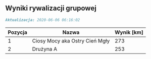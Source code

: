 ## Wyniki rywalizacji grupowej

```markdown
Aktualizacja: 2020-06-06 06:16:02
```

Pozycja | Nazwa | Wynik [km] |
------------ | -------------  | -------------
 1 |Ciosy Mocy aka Ostry Cień Mgły | 273 
 2 |Drużyna A | 253